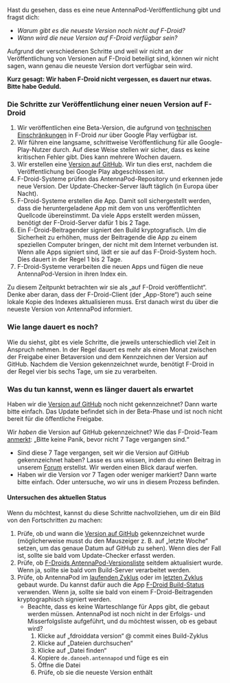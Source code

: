 Hast du gesehen, dass es eine neue AntennaPod-Veröffentlichung gibt und fragst dich:

* *Warum gibt es die neueste Version noch nicht auf F-Droid?*
* *Wann wird die neue Version auf F-Droid verfügbar sein?*

Aufgrund der verschiedenen Schritte und weil wir nicht an der Veröffentlichung von Versionen auf F-Droid beteiligt sind, können wir nicht sagen, wann genau die neueste Version dort verfügbar sein wird.

**Kurz gesagt: Wir haben F-Droid nicht vergessen, es dauert nur etwas. Bitte habe Geduld.**

### Die Schritte zur Veröffentlichung einer neuen Version auf F-Droid

1. Wir veröffentlichen eine Beta-Version, die aufgrund von [technischen Einschränkungen](/documentation/general/beta#f-droid) in F-Droid *nur* über Google Play verfügbar ist.
1. Wir führen eine langsame, schrittweise Veröffentlichung für alle Google-Play-Nutzer durch. Auf diese Weise stellen wir sicher, dass es keine kritischen Fehler gibt. Dies kann mehrere Wochen dauern.
1. Wir erstellen eine [Version auf GitHub](https://github.com/AntennaPod/AntennaPod/releases). Wir tun dies erst, nachdem die Veröffentlichung bei Google Play abgeschlossen ist.
1. F-Droid-Systeme prüfen das AntennaPod-Repository und erkennen jede neue Version. Der Update-Checker-Server läuft täglich (in Europa über Nacht).
1. F-Droid-Systeme erstellen die App. Damit soll sichergestellt werden, dass die heruntergeladene App mit dem von uns veröffentlichten Quellcode übereinstimmt. Da viele Apps erstellt werden müssen, benötigt der F-Droid-Server dafür 1 bis 2 Tage.
1. Ein F-Droid-Beitragender signiert den Build kryptografisch. Um die Sicherheit zu erhöhen, muss der Beitragende die App zu einem speziellen Computer bringen, der nicht mit dem Internet verbunden ist. Wenn alle Apps signiert sind, lädt er sie auf das F-Droid-System hoch. Dies dauert in der Regel 1 bis 2 Tage.
1. F-Droid-Systeme verarbeiten die neuen Apps und fügen die neue AntennaPod-Version in ihren Index ein.

Zu diesem Zeitpunkt betrachten wir sie als „auf F-Droid veröffentlicht“. Denke aber daran, dass der F-Droid-Client (der „App-Store“) auch seine lokale Kopie des Indexes aktualisieren muss. Erst danach wirst du über die neueste Version von AntennaPod informiert.

### Wie lange dauert es noch?

Wie du siehst, gibt es viele Schritte, die jeweils unterschiedlich viel Zeit in Anspruch nehmen. In der Regel dauert es mehr als einen Monat zwischen der Freigabe einer Betaversion und dem Kennzeichnen der Version auf GitHub. Nachdem die Version gekennzeichnet wurde, benötigt F-Droid in der Regel vier bis sechs Tage, um sie zu verarbeiten.

### Was du tun kannst, wenn es länger dauert als erwartet

Haben wir die [Version auf GitHub](https://github.com/AntennaPod/AntennaPod/releases) noch nicht gekennzeichnet? Dann warte bitte einfach. Das Update befindet sich in der Beta-Phase und ist noch nicht bereit für die öffentliche Freigabe.

Wir *haben* die Version auf GitHub gekennzeichnet? Wie das F-Droid-Team [anmerkt](https://gitlab.com/fdroid/wiki/-/wikis/FAQ#how-long-does-it-take-for-my-app-to-show-up-on-website-and-client): „Bitte keine Panik, bevor nicht 7 Tage vergangen sind.“

* Sind diese 7 Tage vergangen, seit wir die Version auf GitHub gekennzeichnet haben? Lasse es uns wissen, indem du einen Beitrag in unserem [Forum](https://forum.antennapod.org/) erstellst. Wir werden einen Blick darauf werfen.
* Haben wir die Version vor 7 Tagen oder weniger markiert? Dann warte bitte einfach. Oder untersuche, wo wir uns in diesem Prozess befinden.

#### Untersuchen des aktuellen Status

Wenn du möchtest, kannst du diese Schritte nachvollziehen, um dir ein Bild von den Fortschritten zu machen:

1. Prüfe, ob und wann die [Version auf GitHub](https://github.com/AntennaPod/AntennaPod/releases/latest) gekennzeichnet wurde (möglicherweise musst du den Mauszeiger z. B. auf „letzte Woche“ setzen, um das genaue Datum auf GitHub zu sehen). Wenn dies der Fall ist, sollte sie bald vom Update-Checker erfasst werden.
1. Prüfe, ob [F-Droids AntennaPod-Versionsliste](https://gitlab.com/fdroid/fdroiddata/-/commits/master/metadata/de.danoeh.antennapod.yml?author=F-Droid%20checkupdates%20bot) seitdem aktualisiert wurde. Wenn ja, sollte sie bald vom Build-Server verarbeitet werden.
1. Prüfe, ob AntennaPod im [laufenden Zyklus](https://monitor.f-droid.org/builds/running) oder im [letzten Zyklus](https://monitor.f-droid.org/builds/build) gebaut wurde. Du kannst dafür auch die App [F-Droid Build-Status](https://f-droid.org/de/packages/de.storchp.fdroidbuildstatus/) verwenden. Wenn ja, sollte sie bald von einem F-Droid-Beitragenden kryptographisch signiert werden.
   * Beachte, dass es keine Warteschlange für Apps gibt, die gebaut werden müssen. AntennaPod ist noch nicht in der Erfolgs- und Misserfolgsliste aufgeführt, und du möchtest wissen, ob es gebaut wird?
      1. Klicke auf „fdroiddata version“ @ commit eines Build-Zyklus
      1. Klicke auf „Dateien durchsuchen“
      1. Klicke auf „Datei finden“
      1. Kopiere `de.danoeh.antennapod` und füge es ein
      1. Öffne die Datei
      1. Prüfe, ob sie die neueste Version enthält
